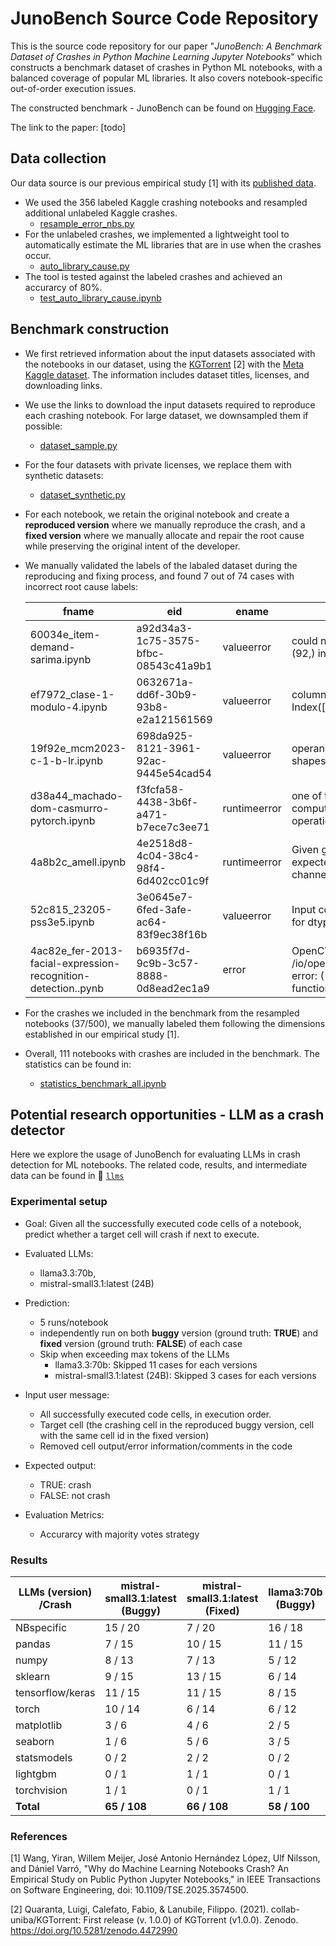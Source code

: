 # JunoBench Source Code Repository

This is the source code repository for our paper "*JunoBench: A Benchmark Dataset of Crashes in Python Machine Learning Jupyter Notebooks*" which constructs a benchmark dataset of crashes in Python ML notebooks, with a balanced coverage of popular ML libraries. It also covers notebook-specific out-of-order execution issues.

The constructed benchmark - JunoBench can be found on [Hugging Face](https://huggingface.co/datasets/PELAB-LiU/JunoBench).

The link to the paper: [todo]

## Data collection

Our data source is our previous empirical study [1] with its [published data](https://doi.org/10.5281/zenodo.14070488). 

* We used the 356 labeled Kaggle crashing notebooks and resampled additional unlabeled Kaggle crashes.
    + [resample_error_nbs.py](./resample_error_nbs.py)
* For the unlabeled crashes, we implemented a lightweight tool to automatically estimate the ML libraries that are in use when the crashes occur.
    + [auto_library_cause.py](./auto_library_cause.py)
* The tool is tested against the labeled crashes and achieved an accurarcy of 80%.
    + [test_auto_library_cause.ipynb](./test_auto_library_cause.ipynb)

## Benchmark construction

* We first retrieved information about the input datasets associated with the notebooks in our dataset, using the [KGTorrent](https://github.com/collab-uniba/KGTorrent) [2] with the [Meta Kaggle dataset](https://www.kaggle.com/datasets/kaggle/meta-kaggle). The information includes dataset titles, licenses, and downloading links. 

* We use the links to download the input datasets required to reproduce each crashing notebook. For large dataset, we downsampled them if possible:
    + [dataset_sample.py](./dataset_sample.py)

* For the four datasets with private licenses, we replace them with synthetic datasets:
    + [dataset_synthetic.py](./dataset_synthetic.py)

* For each notebook, we retain the original notebook and create a **reproduced version** where we manually reproduce the crash, and a **fixed version** where we manually allocate and repair the root cause while preserving the original intent of the developer.

* We manually validated the labels of the labaled dataset during the reproducing and fixing process, and found 7 out of 74 cases with incorrect root cause labels:

    | fname | eid | ename | evalue | library_cause | root_cause |
    |----|----|----|----|----|----|
    | 60034e_item-demand-sarima.ipynb  |  a92d34a3-1c75-3575-bfbc-08543c41a9b1  |  valueerror  |  could not broadcast input array from shape (92,) into shape (181,)  |  statsmodels  |  **data confusion -> API misuse**  |
    | ef7972_clase-1-modulo-4.ipynb  |  0632671a-dd6f-30b9-93b8-e2a121561569  |  valueerror  |  columns overlap but no suffix specified: Index(['name_count'], dtype='object')  |  pandas  |  **data confusion -> API misuse**  |
    | 19f92e_mcm2023-c-1-b-lr.ipynb  |  698da925-8121-3961-92ac-9445e54cad54  |  valueerror  |  operands could not be broadcast together with shapes (68,) (272,)  |  **sklearn -> None**  | **data confusion -> nb specific (execution order)** |
    | d38a44_machado-dom-casmurro-pytorch.ipynb  |  f3fcfa58-4438-3b6f-a471-b7ece7c3ee71  |  runtimeerror  |  one of the variables needed for gradient computation has been modified by an inplace operation  |  torch  |  **unknown -> wrong implementation**  |
    | 4a8b2c_amell.ipynb  |  4e2518d8-4c04-38c4-98f4-6d402cc01c9f  |  runtimeerror  |  Given groups=1, weight of size [64, 3, 7, 7], expected input[3, 256, 256, 1] to have 3 channels, but got 256 channels instead  |  torchvision  |  **ML model mismatch -> wrong implementation** |
    | 52c815_23205-pss3e5.ipynb  |  3e0645e7-6fed-3afe-ac64-83f9ec38f16b  |  valueerror  |  Input contains NaN, infinity or a value too large for dtype('float64').  |  **Optuna -> lightgbm**  |  **unknown -> data confusion**  |
    | 4ac82e_fer-2013-facial-expression-recognition-detection..pynb  |  b6935f7d-9c9b-3c57-8888-0d8ead2ec1a9  |  error  |  OpenCV(4.8.1) /io/opencv/modules/imgproc/src/color.cpp:182: error: (-215:Assertion failed) !_src.empty() in function 'cvtColor'  |  cv2  |  **unknown -> environment issue (external control)**  |


* For the crashes we included in the benchmark from the resampled notebooks (37/500), we manually labeled them following the dimensions established in our empirical study [1].

* Overall, 111 notebooks with crashes are included in the benchmark. The statistics can be found in:
    + [statistics_benchmark_all.ipynb](./statistics_benchmark_all.ipynb)

## Potential research opportunities - LLM as a crash detector

Here we explore the usage of JunoBench for evaluating LLMs in crash detection for ML notebooks. The related code, results, and intermediate data can be found in 📁 [`llms`](./llms/)

### Experimental setup

* Goal: Given all the successfully executed code cells of a notebook, predict whether a target cell will crash if next to execute.

* Evaluated LLMs: 
    + llama3.3:70b, 
    + mistral-small3.1:latest (24B)

* Prediction:
    + 5 runs/notebook
    + independently run on both **buggy** version (ground truth: **TRUE**) and **fixed** version (ground truth: **FALSE**) of each case
    + Skip when exceeding max tokens of the LLMs
        + llama3.3:70b: Skipped 11 cases for each versions
        + mistral-small3.1:latest (24B): Skipped 3 cases for each versions

* Input user message:
    + All successfully executed code cells, in execution order. 
    + Target cell (the crashing cell in the reproduced buggy version, cell with the same cell id in the fixed version)
    + Removed cell output/error information/comments in the code

* Expected output:
    + TRUE: crash
    + FALSE: not crash
    
* Evaluation Metrics:
    + Accurarcy with majority votes strategy


### Results


| LLMs (version)<br>/Crash | mistral-small3.1:latest<br>(Buggy) | mistral-small3.1:latest<br>(Fixed) | llama3:70b<br>(Buggy) | llama3:70b<br>(Fixed) |
|----------|----------|----------|----------|----------|
| NBspecific | 15 / 20 | 7 / 20 | 16 / 18 | 4 / 18 |
| pandas | 7 / 15 | 10 / 15 | 11 / 15 | 7 / 15 |
| numpy | 8 / 13 | 7 / 13 | 5 / 12 | 10 / 12 |
| sklearn | 9 / 15 | 13 / 15 | 6 / 14 | 12 / 14 |
| tensorflow/keras | 11 / 15 | 11 / 15 | 8 / 15 | 7 / 15 |
| torch | 10 / 14  | 6 / 14  | 6 / 12 | 9 / 12 |
| matplotlib | 3 / 6 | 4 / 6 | 2 / 5 | 2 / 5 |
| seaborn | 1 / 6 | 5 / 6 | 3 / 5 | 4 / 5 |
| statsmodels | 0 / 2 | 2 / 2 | 0 / 2 | 1 / 2 |
| lightgbm | 0 / 1 | 1 / 1 | 0 / 1 | 1 / 1 |
| torchvision | 1 / 1 | 0 / 1 | 1 / 1 | 0 / 1 |
| **Total** | **65 / 108** | **66 / 108** | **58 / 100** | **57 / 100** |


### References

[1] Wang, Yiran, Willem Meijer, José Antonio Hernández López, Ulf Nilsson, and Dániel Varró, "Why do Machine Learning Notebooks Crash? An Empirical Study on Public Python Jupyter Notebooks," in IEEE Transactions on Software Engineering, doi: 10.1109/TSE.2025.3574500.

[2] Quaranta, Luigi, Calefato, Fabio, & Lanubile, Filippo. (2021). collab-uniba/KGTorrent: First release (v. 1.0.0) of KGTorrent (v1.0.0). Zenodo. https://doi.org/10.5281/zenodo.4472990